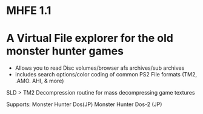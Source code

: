 # MHFE 1.1




# A Virtual File explorer for the old monster hunter games
- Allows you to read Disc volumes/browser afs archives/sub archives 
- includes search options/color coding of common PS2 File formats
(TM2, .AMO. AHI, & more)

SLD > TM2 Decompression routine for mass decompressing game textures


Supports:
Monster Hunter Dos(JP)
Monster Hunter Dos-2 (JP)





